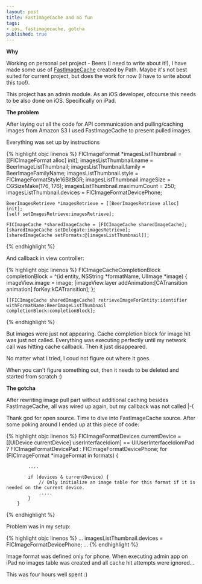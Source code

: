 ```yaml
---
layout: post
title: FastImageCache and no fun
tags:
- ios, fastimagecache, gotcha
published: true
---
```


**Why**

Working on personal pet project - Beers (I need to write about it!), I have made some use
of [FastImageCache][1] created by Path. Maybe it's not best suited for current project, 
but does the work for now (I have to write about this too!).

This project has an admin module. As an iOS developer, ofcourse this needs to be also done
on iOS. Specifically on iPad.

**The problem**

After laying out all the code for API communication and pulling/caching images from
Amazon S3 I used FastImageCache to present pulled images. 

Everything was set up by instructions

{% highlight objc linenos %}
    FICImageFormat *imagesListThumbnail = [[FICImageFormat alloc] init];
    imagesListThumbnail.name = BeerImageListThumbnail;
    imagesListThumbnail.family = BeerImageFamilyName;
    imagesListThumbnail.style = FICImageFormatStyle16BitBGR;
    imagesListThumbnail.imageSize = CGSizeMake(176, 176);
    imagesListThumbnail.maximumCount = 250;
    imagesListThumbnail.devices = FICImageFormatDevicePhone;

    BeerImagesRetrieve *imagesRetrieve = [[BeerImagesRetrieve alloc] init];
    [self setImagesRetrieve:imagesRetrieve];

    FICImageCache *sharedImageCache = [FICImageCache sharedImageCache];
    [sharedImageCache setDelegate:imagesRetrieve];
    [sharedImageCache setFormats:@[imagesListThumbnail]];
{% endhighlight %}

And callback in view controller:

{% highlight objc linenos %}
    FICImageCacheCompletionBlock completionBlock = ^(id <FICEntity> entity, NSString *formatName, UIImage *image) {
        imageView.image = image;
        [imageView.layer addAnimation:[CATransition animation] forKey:kCATransition];
    };

    [[FICImageCache sharedImageCache] retrieveImageForEntity:identifier withFormatName:BeerImageListThumbnail completionBlock:completionBlock];
{% endhighlight %}

But images were just not appearing. Cache completion block for image hit was just not called. 
Everything was executing perfectly until my network call was hitting cache callback. 
Then it just disappeared.

No matter what I tried, I coud not figure out where it goes.

When you can't figure something out, then it needs to be deleted and started from scratch :)

**The gotcha**

After rewriting image pull part without additional caching besides FastImageCache, all was
wired up again, but my callback was not called |-(

Thank god for open source. Time to dive into FastImageCache source. After some poking around
I ended up at this piece of code:

{% highlight objc linenos %}
        FICImageFormatDevices currentDevice = [[UIDevice currentDevice] userInterfaceIdiom] == UIUserInterfaceIdiomPad ? FICImageFormatDevicePad : FICImageFormatDevicePhone;
        for (FICImageFormat *imageFormat in formats) {
        
			....
        
            if (devices & currentDevice) {
                // Only initialize an image table for this format if it is needed on the current device.
				.....
            }
        }
{% endhighlight %}

Problem was in my setup:

{% highlight objc linenos %}
	...
    imagesListThumbnail.devices = FICImageFormatDevicePhone;
	...
{% endhighlight %}

Image format was defined only for phone. When executing admin app on iPad no images
table was created and all cache hit attempts were ignored...

This was four hours well spent :)


[1]: https://github.com/path/FastImageCache